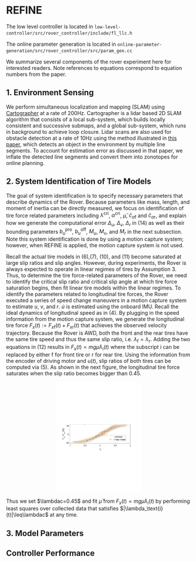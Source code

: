 # REFINE
The low level controller is located in `low-level-controller/src/rover_controller/include/fl_llc.h`

The online parameter generation is located in `online-parameter-generation/src/rover_controller/src/param_gen.cc`

We summarize several components of the rover experiment here for interested readers. Note references to equations correspond to equation numbers from the paper.

## 1. Environment Sensing

We perform simultaneous localization and mapping (SLAM) using [Cartographer](https://ieeexplore.ieee.org/abstract/document/7487258) at a rate of 200Hz. Cartographer is a lidar based 2D SLAM algorithm that consists of a local sub-system, which builds locally consistent and successive submaps, and a global sub-system, which runs in background to achieve loop closure. Lidar scans are also used for obstacle detection at a rate of 10Hz using the method illustrated in [this paper](https://ieeexplore.ieee.org/document/8003904), which detects an object in the environment by multiple line segments. To account for estimation error as discussed in that paper, we inflate the detected line segments and convert them into zonotopes for online planning.

## 2. System Identification of Tire Models

The goal of system identification is to specify necessary parameters that describe dynamics of the Rover.
Because parameters like mass, length, and moment of inertia can be directly measured, we focus on identification of tire force related parameters including $\lambda^{\text{cri}}$, $\alpha^{\text{cri}}$, $\bar{\mu}$, $\bar{c}_ {\alpha\text{f}}$ and $\bar{c} _ {\alpha\text{r}}$, and explain how we generate the computational error $\Delta_u$, $\Delta_v$, $\Delta_r$ in (14) as well as their bounding parameters $b^{\text{pro}} _ u$, $b^{\text{off}} _ u$, $M_u$, $M_v$, and $M_r$ in the next subsection. Note this system identification is done by using a motion capture system; however, when REFINE is applied, the motion capture system is not used.

Recall the actual tire models in (6),(7), (10), and (11) become saturated at large slip ratios and slip angles. However, during experiments, the Rover is always expected to operate in linear regimes of tires by Assumption 3. Thus, to determine the tire force-related parameters of the Rover, we need to identify the critical slip ratio and critical slip angle at which tire force saturation begins, then fit linear tire models within the linear regimes. To identify the parameters related to longitudinal tire forces, the Rover executed a series of speed change maneuvers in a motion capture system to estimate $u$, $v$, and $r$. $\dot u$ is estimated using the onboard IMU.  Recall the ideal dynamics of longitudinal speed as in (4). By plugging in the speed information from the motion capture system, we generate the longitudinal tire force $F_x(t):=F_{x\text{f}}(t)+F_{x\text{r}}(t)$ that achieves the observed velocity trajectory. Because the Rover is AWD, both the front and the rear tires have the same tire speed and thus the same slip ratio, i.e. $\lambda_\text{f} = \lambda_\text{r}$.  Adding the two equations in (12) results in $F_x(t) = mg\bar\mu\lambda_\text{i}(t)$
where the subscript i can be replaced by either f for front tire or r for rear tire. Using the information from the encoder of driving motor and $u(t)$, slip ratios of both tires can be computed via (5). As shown in the next figure, the longitudinal tire force saturates when the slip ratio becomes bigger than $0.45$.

<p align="center">
  <img height="300" src="../Image/slip_ratio.pdf"/>
</p>

Thus we set $\lambdac=0.45$ and fit $\bar\mu$ from $F_x(t) = mg\bar\mu\lambda_\text{i}(t)$ by performing least squares over collected data that satisfies $|\lambda_\text{i}(t)|\leq\lambdac$ at any time.  

## 3. Model Parameters 

## Controller Performance

